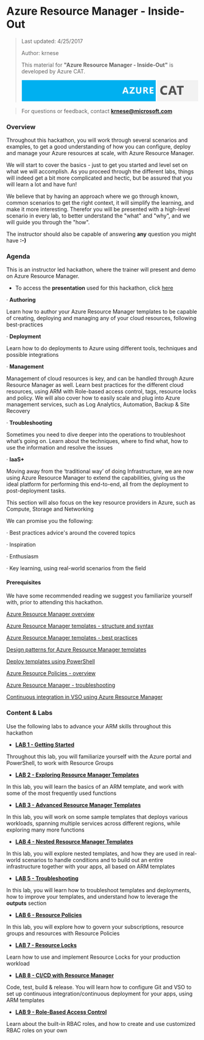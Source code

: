 # Azure Resource Manager - Inside-Out
>Last updated: 4/25/2017
>
>Author: krnese
>
>This material for **"Azure Resource Manager - Inside-Out"** is developed by Azure CAT.
>
>![alt text](media/azurecat.png "Azure CAT")

>For questions or feedback, contact **krnese@microsoft.com**


### Overview

Throughout this hackathon, you will work through several scenarios and examples, to get a good understanding of how you can configure, deploy and manage your Azure resources at scale, with Azure Resource Manager.

We will start to cover the basics - just to get you started and level set on what we will accomplish. As you proceed through the different labs, things will indeed get a bit more complicated and hectic, but be assured that you will learn a lot and have fun!

We believe that by having an approach where we go through known, common scenarios to get the right context, it will simplify the learning, and make it more interesting. Therefor you will be presented with a high-level scenario in every lab, to better understand the "what" and "why", and we will guide you through the "how".

The instructor should also be capable of answering **any** question you might have **:-)**

### Agenda

This is an instructor led hackathon, where the trainer will present and demo on Azure Resource Manager.

* To access the **presentation** used for this hackathon, click [here](./ppt/armTraining.pptx)

·  **Authoring**

Learn how to author your Azure Resource Manager templates to be capable of creating, deploying and managing any of your cloud resources, following best-practices

·  **Deployment**

Learn how to do deployments to Azure using different tools, techniques and possible integrations

·  **Management**

Management of cloud resources is key, and can be handled through Azure Resource Manager as well. Learn best practices for the different cloud resources, using ARM with Role-based access control, tags, resource locks and policy. We will also cover how to easily scale and plug into Azure management services, such as Log Analytics, Automation, Backup & Site Recovery

·  **Troubleshooting**

Sometimes you need to dive deeper into the operations to troubleshoot what’s going on. Learn about the techniques, where to find what, how to use the information and resolve the issues

·  **IaaS+**

Moving away from the ‘traditional way’ of doing Infrastructure, we are now using Azure Resource Manager to extend the capabilities, giving us the ideal platform for performing this end-to-end, all from the deployment to post-deployment tasks.

This section will also focus on the key resource providers in Azure, such as Compute, Storage and Networking

We can promise you the following:

·  Best practices advice's around the covered topics

·  Inspiration

·  Enthusiasm

·  Key learning, using real-world scenarios from the field

#### Prerequisites

We have some recommended reading we suggest you familiarize yourself with, prior to attending this hackathon.

[Azure Resource Manager overview](https://docs.microsoft.com/en-us/azure/azure-resource-manager/resource-group-overview)

[Azure Resource Manager templates - structure and syntax](https://docs.microsoft.com/en-us/azure/azure-resource-manager/resource-group-authoring-templates)

[Azure Resource Manager templates - best practices](https://docs.microsoft.com/en-us/azure/azure-resource-manager/resource-manager-template-best-practices)

[Design patterns for Azure Resource Manager templates](https://docs.microsoft.com/en-us/azure/azure-resource-manager/best-practices-resource-manager-design-templates)

[Deploy templates using PowerShell](https://docs.microsoft.com/en-us/azure/azure-resource-manager/resource-group-template-deploy)

[Azure Resource Policies - overview](https://docs.microsoft.com/en-us/azure/azure-resource-manager/resource-manager-policy)

[Azure Resource Manager - troubleshooting](https://docs.microsoft.com/en-us/azure/azure-resource-manager/resource-manager-common-deployment-errors)

[Continuous integration in VSO using Azure Resource Manager](https://docs.microsoft.com/en-us/azure/vs-azure-tools-resource-groups-ci-in-vsts)

### Content & Labs

Use the following labs to advance your ARM skills throughout this hackathon

* [**LAB 1 - Getting Started**](./lab-1.md)

Throughout this lab, you will familiarize yourself with the Azure portal and PowerShell, to work with Resource Groups

* [**LAB 2 - Exploring Resource Manager Templates**](./lab-2.md)

In this lab, you will learn the basics of an ARM template, and work with some of the most frequently used functions

* [**LAB 3 - Advanced Resource Manager Templates**](./lab-3.md)

In this lab, you will work on some sample templates that deploys various workloads, spanning multiple services across different regions, while exploring many more functions

* [**LAB 4 - Nested Resource Manager Templates**](./lab-4.md)

In this lab, you will explore nested templates, and how they are used in real-world scenarios to handle conditions and to build out an entire infrastructure together with your apps, all based on ARM templates

* [**LAB 5 - Troubleshooting**](./lab-4.md)

In this lab, you will learn how to troubleshoot templates and deployments, how to improve your templates, and understand how to leverage the **outputs** section

* [**LAB 6 - Resource Policies**](./lab-5.md)

In this lab, you will explore how to govern your subscriptions, resource groups and resources with Resource Policies

* [**LAB 7 - Resource Locks**](./lab-6.md)

Learn how to use and implement Resource Locks for your production workload

* [**LAB 8 - CI/CD with Resource Manager**](./lab-7.md)

Code, test, build & release. You will learn how to configure Git and VSO to set up continuous integration/continuous deployment for your apps, using ARM templates

* [**LAB 9 - Role-Based Access Control**](./lab-8.md)

Learn about the built-in RBAC roles, and how to create and use customized RBAC roles on your own